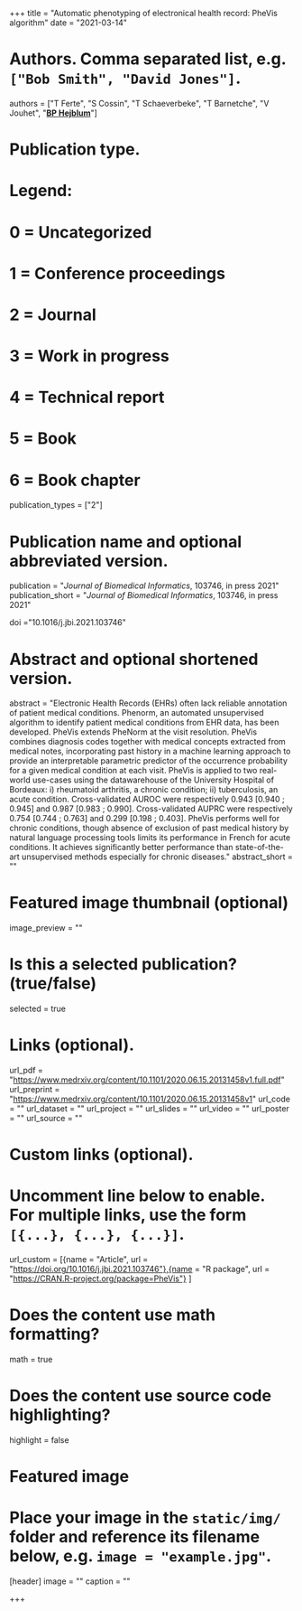 +++
title = "Automatic phenotyping of electronical health record: PheVis algorithm"
date = "2021-03-14"

# Authors. Comma separated list, e.g. `["Bob Smith", "David Jones"]`.
authors = ["T Ferte", "S Cossin", "T Schaeverbeke", "T Barnetche", "V Jouhet", "<u>**BP Hejblum**</u>"]
# Publication type.
# Legend:
# 0 = Uncategorized
# 1 = Conference proceedings
# 2 = Journal
# 3 = Work in progress
# 4 = Technical report
# 5 = Book
# 6 = Book chapter
publication_types = ["2"]

# Publication name and optional abbreviated version.
publication = "*Journal of Biomedical Informatics*, 103746, in press 2021"
publication_short = "*Journal of Biomedical Informatics*, 103746, in press 2021"

doi ="10.1016/j.jbi.2021.103746"

# Abstract and optional shortened version.
abstract = "Electronic Health Records (EHRs) often lack reliable annotation of patient medical conditions. Phenorm, an automated unsupervised algorithm to identify patient medical conditions from EHR data, has been developed. PheVis extends PheNorm at the visit resolution. PheVis combines diagnosis codes together with medical concepts extracted from medical notes, incorporating past history in a machine learning approach to provide an interpretable parametric predictor of the occurrence probability for a given medical condition at each visit. PheVis is applied to two real-world use-cases using the datawarehouse of the University Hospital of Bordeaux: i) rheumatoid arthritis, a chronic condition; ii) tuberculosis, an acute condition. Cross-validated AUROC were respectively 0.943 [0.940 ; 0.945] and 0.987 [0.983 ; 0.990]. Cross-validated AUPRC were respectively 0.754 [0.744 ; 0.763] and 0.299 [0.198 ; 0.403]. PheVis performs well for chronic conditions, though absence of exclusion of past medical history by natural language processing tools limits its performance in French for acute conditions. It achieves significantly better performance than state-of-the-art unsupervised methods especially for chronic diseases."
abstract_short = ""

# Featured image thumbnail (optional)
image_preview = ""

# Is this a selected publication? (true/false)
selected = true

# Links (optional).
url_pdf = "https://www.medrxiv.org/content/10.1101/2020.06.15.20131458v1.full.pdf"
url_preprint = "https://www.medrxiv.org/content/10.1101/2020.06.15.20131458v1"
url_code = ""
url_dataset = ""
url_project = ""
url_slides = ""
url_video = ""
url_poster = ""
url_source = ""

# Custom links (optional).
# Uncomment line below to enable. For multiple links, use the form `[{...}, {...}, {...}]`.
url_custom = [{name = "Article", url = "https://doi.org/10.1016/j.jbi.2021.103746"},{name = "R package", url = "https://CRAN.R-project.org/package=PheVis"}
]


# Does the content use math formatting?
math = true

# Does the content use source code highlighting?
highlight = false

# Featured image
# Place your image in the `static/img/` folder and reference its filename below, e.g. `image = "example.jpg"`.
[header]
image = ""
caption = ""

+++
